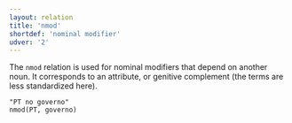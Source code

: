 ```yaml
---
layout: relation
title: 'nmod'
shortdef: 'nominal modifier'
udver: '2'
---
```


The `nmod` relation is used for nominal modifiers that depend
on another noun. It corresponds to an attribute, or genitive complement (the terms are less standardized here).

~~~ sdparse
"PT no governo"
nmod(PT, governo)
~~~

<!-- Interlanguage links updated Po lis 14 15:35:30 CET 2022 -->
